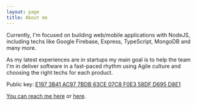 ```yaml
---
layout: page
title: About me
---
```


Currently, I'm focused on building web/mobile applications with NodeJS, including techs like Google Firebase, Express, TypeScript, MongoDB and many more.

As my latest experiences are in startups my main goal is to help the team I'm in deliver software in a fast-paced rhythm using Agile culture and choosing the right techs for each product.

Public key:
<a href="raphaklaus.asc" class="under-line">E197 3B41 AC97 7BDB 63CE 07C8 F0E3 58DF D695 D8E1</a>

<a href="mailto:%72%61%70%68%61%6b%6c%61%75%73@%67%6d%61%69%6c.%63%6f%6d">You can reach me here</a> or <a href="https://www.linkedin.com/in/raphaelduartepinheiro/" target="_blank">here</a>.


